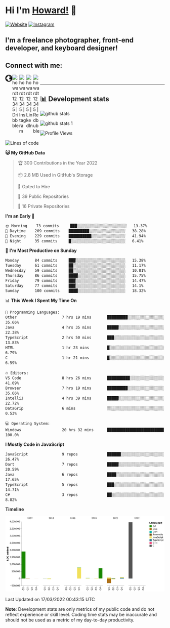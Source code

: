 # Hi I'm [Howard!][website] 👋

[![Website](https://img.shields.io/website?label=howardt12345.com&style=for-the-badge&url=https%3A%2F%2Fhowardt12345.com)](https://howardt12345.com)
[![Instagram](https://img.shields.io/badge/instagram-%23E4405F.svg?&style=for-the-badge&logo=instagram&logoColor=white)](https://instagram.com/howardt12345)

I'm a freelance photographer, front-end developer, and keyboard designer!
---

## Connect with me:

[<img align="left" alt="howardt12345.com" width="22px" src="https://raw.githubusercontent.com/iconic/open-iconic/master/svg/globe.svg" />][website]
[<img align="left" alt="howardt12345 | Dribbble" width="22px" src="https://cdn.jsdelivr.net/npm/simple-icons@v3/icons/dribbble.svg" />][dribbble]
[<img align="left" alt="howardt12345 | Instagram" width="22px" src="https://cdn.jsdelivr.net/npm/simple-icons@v3/icons/instagram.svg" />][instagram]
[<img align="left" alt="howardt12345 | LinkedIn" width="22px" src="https://cdn.jsdelivr.net/npm/simple-icons@v3/icons/linkedin.svg" />][linkedin]
[<img align="left" alt="howardt12345 | Redbubble" width="22px" src="https://cdn.jsdelivr.net/npm/simple-icons@v3/icons/redbubble.svg" />][redbubble]

<br />

---

## 📊 Development stats

![github stats](https://github-readme-stats.vercel.app/api?username=howardt12345&show_icons=true&hide_border=true&theme=dark&hide=contribs,issues)

![github stats 1](https://github-readme-stats.vercel.app/api/top-langs?username=howardt12345&langs_count=8&show_icons=true&hide_border=true&theme=dark&layout=compact)

<!--START_SECTION:waka-->
![Profile Views](http://img.shields.io/badge/Profile%20Views-58-blue)

![Lines of code](https://img.shields.io/badge/From%20Hello%20World%20I%27ve%20Written-7%20Million%20lines%20of%20code-blue)

**🐱 My GitHub Data** 

> 🏆 300 Contributions in the Year 2022
 > 
> 📦 2.8 MB Used in GitHub's Storage 
 > 
> 💼 Opted to Hire
 > 
> 📜 39 Public Repositories 
 > 
> 🔑 16 Private Repositories  
 > 
**I'm an Early 🐤** 

```text
🌞 Morning    73 commits     ███░░░░░░░░░░░░░░░░░░░░░░   13.37% 
🌆 Daytime    209 commits    █████████░░░░░░░░░░░░░░░░   38.28% 
🌃 Evening    229 commits    ██████████░░░░░░░░░░░░░░░   41.94% 
🌙 Night      35 commits     █░░░░░░░░░░░░░░░░░░░░░░░░   6.41%

```
📅 **I'm Most Productive on Sunday** 

```text
Monday       84 commits     ███░░░░░░░░░░░░░░░░░░░░░░   15.38% 
Tuesday      61 commits     ██░░░░░░░░░░░░░░░░░░░░░░░   11.17% 
Wednesday    59 commits     ██░░░░░░░░░░░░░░░░░░░░░░░   10.81% 
Thursday     86 commits     ████░░░░░░░░░░░░░░░░░░░░░   15.75% 
Friday       79 commits     ███░░░░░░░░░░░░░░░░░░░░░░   14.47% 
Saturday     77 commits     ███░░░░░░░░░░░░░░░░░░░░░░   14.1% 
Sunday       100 commits    ████░░░░░░░░░░░░░░░░░░░░░   18.32%

```


📊 **This Week I Spent My Time On** 

```text
💬 Programming Languages: 
Other                    7 hrs 19 mins       █████████░░░░░░░░░░░░░░░░   35.66% 
Java                     4 hrs 35 mins       █████░░░░░░░░░░░░░░░░░░░░   22.38% 
TypeScript               2 hrs 50 mins       ███░░░░░░░░░░░░░░░░░░░░░░   13.83% 
HTML                     1 hr 23 mins        █░░░░░░░░░░░░░░░░░░░░░░░░   6.79% 
C                        1 hr 21 mins        █░░░░░░░░░░░░░░░░░░░░░░░░   6.59%

🔥 Editors: 
VS Code                  8 hrs 26 mins       ██████████░░░░░░░░░░░░░░░   41.09% 
Browser                  7 hrs 19 mins       █████████░░░░░░░░░░░░░░░░   35.66% 
IntelliJ                 4 hrs 39 mins       █████░░░░░░░░░░░░░░░░░░░░   22.72% 
DataGrip                 6 mins              ░░░░░░░░░░░░░░░░░░░░░░░░░   0.53%

💻 Operating System: 
Windows                  20 hrs 32 mins      █████████████████████████   100.0%

```

**I Mostly Code in JavaScript** 

```text
JavaScript               9 repos             ██████░░░░░░░░░░░░░░░░░░░   26.47% 
Dart                     7 repos             █████░░░░░░░░░░░░░░░░░░░░   20.59% 
Java                     6 repos             ████░░░░░░░░░░░░░░░░░░░░░   17.65% 
TypeScript               5 repos             ███░░░░░░░░░░░░░░░░░░░░░░   14.71% 
C#                       3 repos             ██░░░░░░░░░░░░░░░░░░░░░░░   8.82%

```


**Timeline**

![Chart not found](https://raw.githubusercontent.com/howardt12345/howardt12345/master/charts/bar_graph.png) 


 Last Updated on 17/03/2022 00:43:15 UTC
<!--END_SECTION:waka-->

**Note**: Development stats are only metrics of my public code and do not reflect experience or skill level. Coding time stats may be inaccurate and should not be used as a metric of my day-to-day productivity.

[website]: https://howardt12345.com
[dribbble]: https://dribbble.com/howardt12345
[instagram]: https://instagram.com/howardt12345
[linkedin]: https://linkedin.com/in/howardt12345
[redbubble]: https://www.redbubble.com/people/howardt12345/
